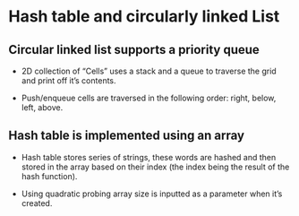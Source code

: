 # Hash table and circularly linked List

## Circular linked list supports a priority queue

* 2D collection of “Cells” uses a stack and a queue to traverse the grid and print off it’s contents.

* Push/enqueue cells are traversed in the following order: right, below, left, above.  

## Hash table is implemented using an array

* Hash table stores series of strings, these words are hashed and then stored in the array based on their index (the index being the result of the hash function). 

* Using quadratic probing array size is inputted as a parameter when it’s created.

